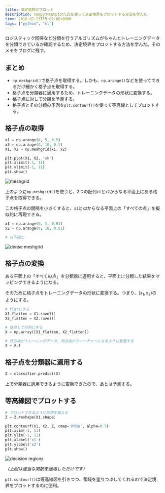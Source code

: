 ```yaml
---
title: 決定境界のプロット
description: numpyやmatplotlibを使って決定境界をプロットする方法を学んだ
time: 2018-07-22T15:02:00+0900
tags: ["python", "ml"]
---
```


ロジスティック回帰など分類を行うアルゴリズムがちゃんとトレーニングデータを分類できているか確認するため、決定境界をプロットする方法を学んだ。そのメモをブログに残す。

## まとめ
* `np.meshgrid()`で格子点を取得する。しかも、`np.arange()`などを使ってできるだけ細かく格子点を取得する。
* 格子点を分類器に適用するため、トレーニングデータの形状に変換する。
* 格子点に対して分類を予測する。
* 格子点とその分類の予測を`plt.contourf()`を使って等高線としてプロットする。

## 格子点の取得

```python
x1 = np.arange(0, 5, 0.5)
x2 = np.arange(0, 10, 0.5)
X1, X2 = np.meshgrid(x1, x2)

plt.plot(X1, X2, 'ok')
plt.xlimit(-1, 11)
plt.ylimit(-1, 11)
plt.show()
```

![meshgrid](/posts/339/meshgrid.png)

上のように`np.meshgrid()`を使うと、2つの配列`x1`と`x2`からなる平面上にある格子点を取得できる。

この格子点の間隔を小さくすると、`x1`と`x2`からなる平面上の「すべての点」を擬似的に再現できる。

```python
x1 = np.arange(0, 5, 0.01)
x2 = np.arange(0, 10, 0.01)

# 以下同じ
```

![dense meshgrid](/posts/339/dense_meshgrid.png)

## 格子点の変換
ある平面上の「すべての点」を分類器に適用すると、平面上に分類した結果をマッピングできるようになる。

そのために格子点をトレーニングデータの形状に変換する。つまり、$(x_1, x_2)$のようにする。

```python
# flatにする
X1_flatten = X1.ravel()
X2_flatten = X2.ravel()

# 結合して行列にする
X = np.array([X1_flatten, X2_flatten])

# 行方向がトレーニングデータ、列方向がフィーチャーになるように転置する
X = X.T
```

## 格子点を分類器に適用する

```python
Z = classifier.predict(X)
```

上で分類器に適用できるように変換できたので、あとは予測する。

## 等高線図でプロットする

```python
# プロットできるように形状を揃える
Z = Z.reshape(X1.shape)

plt.contourf(X1, X2, Z, cmap='RdBu', alpha=0.5)
plt.xlim(-1, 11)
plt.ylim(-1, 11)
plt.xlabel('x1')
plt.ylabel('x2')
plt.show()
```

![decision regions](/posts/339/decision_regions.png)

_（上図は適当な関数を適用しただけです）_

`plt.contourf()`は等高線図を引きつつ、領域を塗りつぶしてくれるので決定境界をプロットするのに便利。
